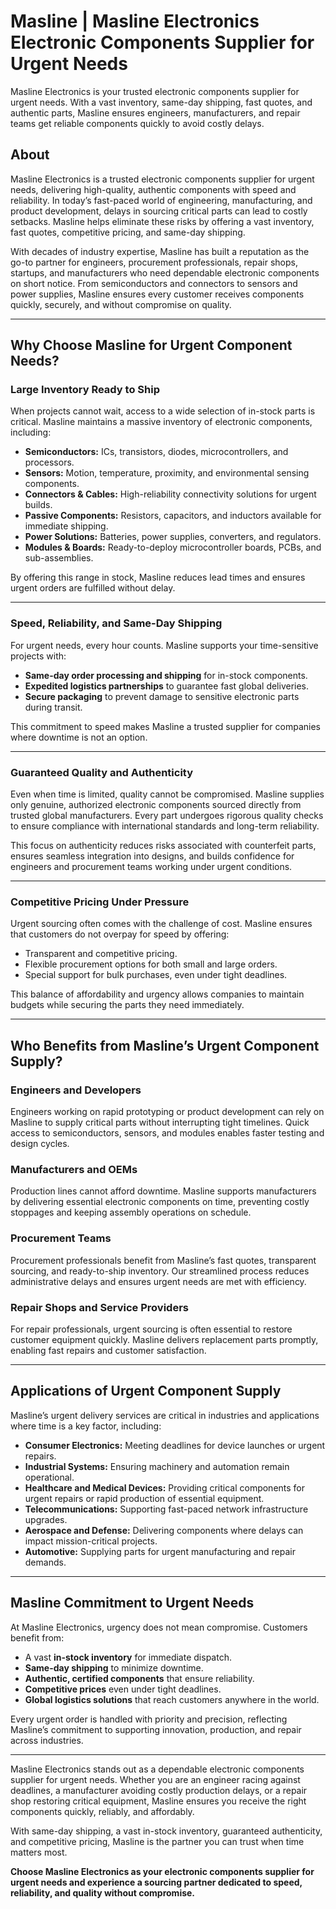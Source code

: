 # Masline | Masline Electronics Electronic Components Supplier for Urgent Needs
Masline Electronics is your trusted electronic components supplier for urgent needs. With a vast inventory, same-day shipping, fast quotes, and authentic parts, Masline ensures engineers, manufacturers, and repair teams get reliable components quickly to avoid costly delays.

## About
Masline Electronics is a trusted electronic components supplier for urgent needs, delivering high-quality, authentic components with speed and reliability. In today’s fast-paced world of engineering, manufacturing, and product development, delays in sourcing critical parts can lead to costly setbacks. Masline helps eliminate these risks by offering a vast inventory, fast quotes, competitive pricing, and same-day shipping.  

With decades of industry expertise, Masline has built a reputation as the go-to partner for engineers, procurement professionals, repair shops, startups, and manufacturers who need dependable electronic components on short notice. From semiconductors and connectors to sensors and power supplies, Masline ensures every customer receives components quickly, securely, and without compromise on quality.  

---

## Why Choose Masline for Urgent Component Needs?

### Large Inventory Ready to Ship  
When projects cannot wait, access to a wide selection of in-stock parts is critical. Masline maintains a massive inventory of electronic components, including:  
- **Semiconductors:** ICs, transistors, diodes, microcontrollers, and processors.  
- **Sensors:** Motion, temperature, proximity, and environmental sensing components.  
- **Connectors & Cables:** High-reliability connectivity solutions for urgent builds.  
- **Passive Components:** Resistors, capacitors, and inductors available for immediate shipping.  
- **Power Solutions:** Batteries, power supplies, converters, and regulators.  
- **Modules & Boards:** Ready-to-deploy microcontroller boards, PCBs, and sub-assemblies.  

By offering this range in stock, Masline reduces lead times and ensures urgent orders are fulfilled without delay.  

---

### Speed, Reliability, and Same-Day Shipping  
For urgent needs, every hour counts. Masline supports your time-sensitive projects with:  
- **Same-day order processing and shipping** for in-stock components.  
- **Expedited logistics partnerships** to guarantee fast global deliveries.  
- **Secure packaging** to prevent damage to sensitive electronic parts during transit.  

This commitment to speed makes Masline a trusted supplier for companies where downtime is not an option.  

---

### Guaranteed Quality and Authenticity  
Even when time is limited, quality cannot be compromised. Masline supplies only genuine, authorized electronic components sourced directly from trusted global manufacturers. Every part undergoes rigorous quality checks to ensure compliance with international standards and long-term reliability.  

This focus on authenticity reduces risks associated with counterfeit parts, ensures seamless integration into designs, and builds confidence for engineers and procurement teams working under urgent conditions.  

---

### Competitive Pricing Under Pressure  
Urgent sourcing often comes with the challenge of cost. Masline ensures that customers do not overpay for speed by offering:  
- Transparent and competitive pricing.  
- Flexible procurement options for both small and large orders.  
- Special support for bulk purchases, even under tight deadlines.  

This balance of affordability and urgency allows companies to maintain budgets while securing the parts they need immediately.  

---

## Who Benefits from Masline’s Urgent Component Supply?

### Engineers and Developers  
Engineers working on rapid prototyping or product development can rely on Masline to supply critical parts without interrupting tight timelines. Quick access to semiconductors, sensors, and modules enables faster testing and design cycles.  

### Manufacturers and OEMs  
Production lines cannot afford downtime. Masline supports manufacturers by delivering essential electronic components on time, preventing costly stoppages and keeping assembly operations on schedule.  

### Procurement Teams  
Procurement professionals benefit from Masline’s fast quotes, transparent sourcing, and ready-to-ship inventory. Our streamlined process reduces administrative delays and ensures urgent needs are met with efficiency.  

### Repair Shops and Service Providers  
For repair professionals, urgent sourcing is often essential to restore customer equipment quickly. Masline delivers replacement parts promptly, enabling fast repairs and customer satisfaction.  

---

## Applications of Urgent Component Supply  

Masline’s urgent delivery services are critical in industries and applications where time is a key factor, including:  
- **Consumer Electronics:** Meeting deadlines for device launches or urgent repairs.  
- **Industrial Systems:** Ensuring machinery and automation remain operational.  
- **Healthcare and Medical Devices:** Providing critical components for urgent repairs or rapid production of essential equipment.  
- **Telecommunications:** Supporting fast-paced network infrastructure upgrades.  
- **Aerospace and Defense:** Delivering components where delays can impact mission-critical projects.  
- **Automotive:** Supplying parts for urgent manufacturing and repair demands.  

---

## Masline Commitment to Urgent Needs  

At Masline Electronics, urgency does not mean compromise. Customers benefit from:  
- A vast **in-stock inventory** for immediate dispatch.  
- **Same-day shipping** to minimize downtime.  
- **Authentic, certified components** that ensure reliability.  
- **Competitive prices** even under tight deadlines.  
- **Global logistics solutions** that reach customers anywhere in the world.  

Every urgent order is handled with priority and precision, reflecting Masline’s commitment to supporting innovation, production, and repair across industries.  

---


Masline Electronics stands out as a dependable electronic components supplier for urgent needs. Whether you are an engineer racing against deadlines, a manufacturer avoiding costly production delays, or a repair shop restoring critical equipment, Masline ensures you receive the right components quickly, reliably, and affordably.  

With same-day shipping, a vast in-stock inventory, guaranteed authenticity, and competitive pricing, Masline is the partner you can trust when time matters most.  

**Choose Masline Electronics as your electronic components supplier for urgent needs and experience a sourcing partner dedicated to speed, reliability, and quality without compromise.**  
